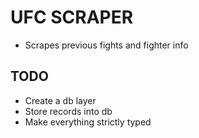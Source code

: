 # UFC SCRAPER 
- Scrapes previous fights and fighter info

## TODO
- Create a db layer
- Store records into db
- Make everything strictly typed